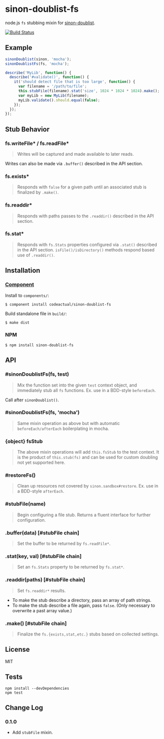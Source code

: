 # sinon-doublist-fs

node.js `fs` stubbing mixin for [sinon-doublist](https://github.com/codeactual/sinon-doublist).

[![Build Status](https://travis-ci.org/codeactual/sinon-doublist-fs.png)](https://travis-ci.org/codeactual/sinon-doublist-fs)

## Example

```js
sinonDoublist(sinon, 'mocha');
sinonDoublistFs(fs, 'mocha');

describe('MyLib', function() {
  describe('#validate()', function() {
    it('should detect file that is too large', function() {
      var filename = '/path/to/file';
      this.stubFile(filename).stat('size', 1024 * 1024 * 1024).make();
      var myLib = new MyLib(filename);
      myLib.validate().should.equal(false);
    });
  });
});
```

## Stub Behavior

### fs.writeFile* / fs.readFile*

> Writes will be captured and made available to later reads.

Writes can also be made via `.buffer()` described in the API section.

### fs.exists*

> Responds with `false` for a given path until an associated stub is finalized by `.make()`.

### fs.readdir*

> Responds with paths passes to the `.readdir()` described in the API section.

### fs.stat*

> Responds with `fs.Stats` properties configured via `.stat()` described in the API section. `isFile()/isDirectory()` methods respond based use of `.readdir()`.

## Installation

### [Component](https://github.com/component/component)

Install to `components/`:

    $ component install codeactual/sinon-doublist-fs

Build standalone file in `build/`:

    $ make dist

### NPM

    $ npm install sinon-doublist-fs

## API

### #sinonDoublistFs(fs, test)

> Mix the function set into the given `test` context object, and immediately stub all `fs` functions. Ex. use in a BDD-style `beforeEach`.

Call after `sinonDoublist()`.

### #sinonDoublistFs(fs, 'mocha')

> Same mixin operation as above but with automatic `beforeEach/afterEach` boilerplating in mocha.

### {object} fsStub

> The above mixin operations will add `this.fsStub` to the test context. It is the product of `this.stub(fs)` and can be used for custom doubling not yet supported here.

### #restoreFs()

> Clean up resources not covered by `sinon.sandbox#restore`. Ex. use in a BDD-style `afterEach`.

### #stubFile(name)

> Begin configuring a file stub. Returns a fluent interface for further configuration.

### .buffer(data) [#stubFile chain]

> Set the buffer to be returned by `fs.readFile*`.

### .stat(key, val) [#stubFile chain]

> Set an `fs.Stats` property to be returned by `fs.stat*`.

### .readdir(paths) [#stubFile chain]

> Set `fs.readdir*` results.

* To make the stub describe a directory, pass an array of path strings.
* To make the stub describe a file again, pass `false`. (Only necessary to overwrite a past array value.)

### .make() [#stubFile chain]

> Finalize the `fs.{exists,stat,etc.}` stubs based on collected settings.

## License

  MIT

## Tests

    npm install --devDependencies
    npm test

## Change Log

### 0.1.0

* Add `stubFile` mixin.
